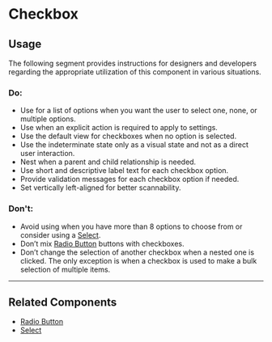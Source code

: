 # Checkbox

<TableOfContents></TableOfContents>

## Usage

The following segment provides instructions for designers and developers regarding the appropriate utilization of this
component in various situations.

### Do:

- Use for a list of options when you want the user to select one, none, or multiple options.
- Use when an explicit action is required to apply to settings.
- Use the default view for checkboxes when no option is selected.
- Use the indeterminate state only as a visual state and not as a direct user interaction.
- Nest when a parent and child relationship is needed.
- Use short and descriptive label text for each checkbox option.
- Provide validation messages for each checkbox option if needed.
- Set vertically left-aligned for better scannability.

### Don't:

- Avoid using when you have more than 8 options to choose from or consider using a [Select](components/select).
- Don’t mix [Radio Button](components/radio-button) buttons with checkboxes.
- Don’t change the selection of another checkbox when a nested one is clicked. The only exception is when a checkbox is
  used to make a bulk selection of multiple items.

---

## Related Components

- [Radio Button](components/radio-button)
- [Select](components/select)
